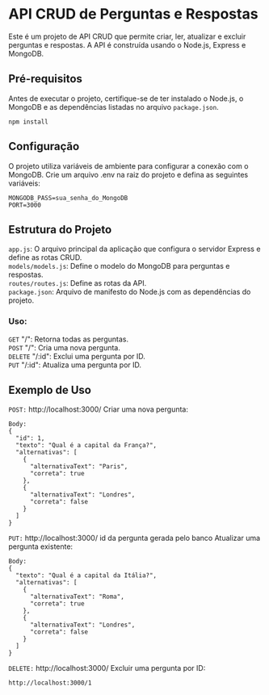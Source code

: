 # API CRUD de Perguntas e Respostas

Este é um projeto de API CRUD que permite criar, ler, atualizar e excluir perguntas e respostas. A API é construída usando o Node.js, Express e MongoDB.

## Pré-requisitos

Antes de executar o projeto, certifique-se de ter instalado o Node.js, o MongoDB e as dependências listadas no arquivo `package.json`.

```shell
npm install
```

## Configuração
O projeto utiliza variáveis de ambiente para configurar a conexão com o MongoDB. Crie um arquivo .env na raiz do projeto e defina as seguintes variáveis:
```
MONGODB_PASS=sua_senha_do_MongoDB
PORT=3000
```


## Estrutura do Projeto
`app.js`: O arquivo principal da aplicação que configura o servidor Express e define as rotas CRUD.</br>
`models/models.js`: Define o modelo do MongoDB para perguntas e respostas.</br>
`routes/routes.js`: Define as rotas da API.</br>
`package.json`: Arquivo de manifesto do Node.js com as dependências do projeto.</br>
### Uso:

`GET` "/": Retorna todas as perguntas.</br>
`POST` "/": Cria uma nova pergunta.</br>
`DELETE` "/:id": Exclui uma pergunta por ID.</br>
`PUT` "/:id": Atualiza uma pergunta por ID.</br>

## Exemplo de Uso
`POST:` http://localhost:3000/
Criar uma nova pergunta:
```
Body:
{
  "id": 1,
  "texto": "Qual é a capital da França?",
  "alternativas": [
    {
      "alternativaText": "Paris",
      "correta": true
    },
    {
      "alternativaText": "Londres",
      "correta": false
    }
  ]
}
```

`PUT:` http://localhost:3000/ id da pergunta gerada pelo banco
Atualizar uma pergunta existente:
```
Body:
{
  "texto": "Qual é a capital da Itália?",
  "alternativas": [
    {
      "alternativaText": "Roma",
      "correta": true
    },
    {
      "alternativaText": "Londres",
      "correta": false
    }
  ]
}
```

`DELETE:` http://localhost:3000/
Excluir uma pergunta por ID:

```
http://localhost:3000/1

```
